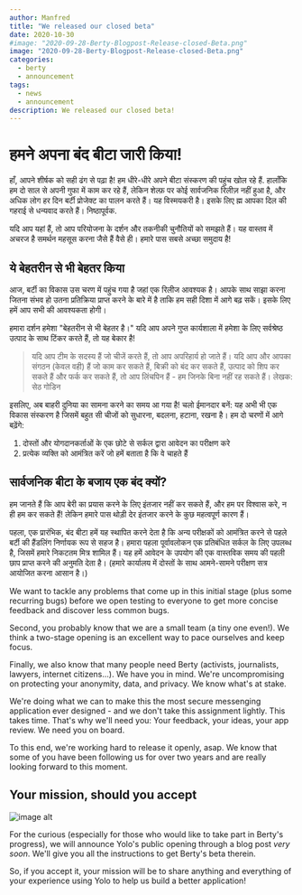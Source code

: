 ```yaml
---
author: Manfred
title: "We released our closed beta"
date: 2020-10-30
#image: "2020-09-28-Berty-Blogpost-Release-closed-Beta.png"
image: "2020-09-28-Berty-Blogpost-Release-closed-Beta.png"
categories:
  - berty
  - announcement
tags:
  - news
  - announcement
description: We released our closed beta!
---
```


# हमने अपना बंद बीटा जारी किया!

हाँ, आपने शीर्षक को सही ढंग से पढ़ा है! हम धीरे-धीरे अपने बीटा संस्करण की पहुंच खोल रहे हैं. हालाँकि हम दो साल से अपनी गुफा में काम कर रहे हैं, लेकिन शेल्फ़ पर कोई सार्वजनिक रिलीज़ नहीं हुआ है, और अधिक लोग हर दिन बर्टी प्रोजेक्ट का पालन करते हैं। यह विस्मयकरी है। इसके लिए ह्म आपका दिल की गहराई से धन्यवाद करते हैं। निष्ठापूर्वक.

यदि आप यहां हैं, तो आप परियोजना के दर्शन और तकनीकी चुनौतियों को समझते हैं। यह वास्तव में अचरज है समर्थन महसूस करना जैसे हैं वैसे ही। हमारे पास सबसे अच्छा समुदाय है!

## ये बेहतरीन से भी बेहतर किया

आज, बर्टी का विकास उस चरण में पहुंच गया है जहां एक रिलीज आवश्यक है। आपके साथ साझा करना जितना संभव हो उतना प्रतिक्रिया प्राप्त करने के बारे में है ताकि हम सही दिशा में आगे बढ़ सकें। इसके लिए हमें आप सभी की आवश्यकता होगी।

हमारा दर्शन हमेशा "बेहतरीन से भी बेहतर है।" यदि आप अपने गुप्त कार्यशाला में हमेशा के लिए सर्वश्रेष्ठ उत्पाद के साथ टिंकर करते हैं, तो यह बेकार है!

> यदि आप टीम के सदस्य हैं जो चीजें करते हैं, तो आप अपरिहार्य हो जाते हैं। यदि आप और आपका संगठन (केवल वही) हैं जो काम कर सकते हैं, बिक्री को बंद कर सकते हैं, उत्पाद को शिप कर सकते हैं और फर्क कर सकते हैं, तो आप लिंचपिन हैं - हम जिनके बिना नहीं रह सकते हैं। लेखक: सेठ गोडिन

इसलिए, अब बाहरी दुनिया का सामना करने का समय आ गया है! चलो ईमानदार बनें: यह अभी भी एक विकास संस्करण है जिसमें बहुत सी चीजों को सुधारना, बदलना, हटाना, रखना है। हम दो चरणों में आगे बढ़ेंगे:

1. दोस्तों और योगदानकर्ताओं के एक छोटे से सर्कल द्वारा आवेदन का परीक्षण करे
2. प्रत्येक व्यक्ति को आमंत्रित करें जो हमें बताता है कि वे चाहते हैं

## सार्वजनिक बीटा के बजाय एक बंद क्यों?

हम जानते हैं कि आप बेरी का प्रयास करने के लिए इंतजार नहीं कर सकते हैं, और हम पर विश्वास करे, न ही हम कर सकते हैं! लेकिन हमारे पास थोड़ी देर इंतजार करने के कुछ महत्वपूर्ण कारण हैं।

पहला, एक प्रारंभिक, बंद बीटा हमें यह स्थापित करने देता है कि अन्य परीक्षकों को आमंत्रित करने से पहले बर्टी की हैंडलिंग निर्णायक रूप से सहज है। हमारा पहला पूर्वावलोकन एक प्रतिबंधित सर्कल के लिए उपलब्ध है, जिसमें हमारे निकटतम मित्र शामिल हैं। यह हमें आवेदन के उपयोग की एक वास्तविक समय की पहली छाप प्राप्त करने की अनुमति देता है। (हमारे कार्यालय में दोस्तों के साथ आमने-सामने परीक्षण सत्र आयोजित करना आसान है।)

We want to tackle any problems that come up in this initial stage (plus some recurring bugs) before we open testing to everyone to get more concise feedback and discover less common bugs.

Second, you probably know that we are a small team (a tiny one even!). We think a two-stage opening is an excellent way to pace ourselves and keep focus.

Finally, we also know that many people need Berty (activists, journalists, lawyers, internet citizens...). We have you in mind. We're uncompromising on protecting your anonymity, data, and privacy. We know what's at stake.

We're doing what we can to make this the most secure messenging application ever designed - and we don't take this assignment lightly. This takes time. That's why we'll need you: Your feedback, your ideas, your app review. We need you on board.

To this end, we're working hard to release it openly, asap. We know that some of you have been following us for over two years and are really looking forward to this moment.

## Your mission, should you accept

![image alt](https://media.giphy.com/media/U6pXdeEVb4fEfzZg0R/giphy.gif)

For the curious (especially for those who would like to take part in Berty's progress), we will announce Yolo's public opening through a blog post *very soon*. We'll give you all the instructions to get Berty's beta therein.

So, if you accept it, your mission will be to share anything and everything of your experience using Yolo to help us build a better application!






